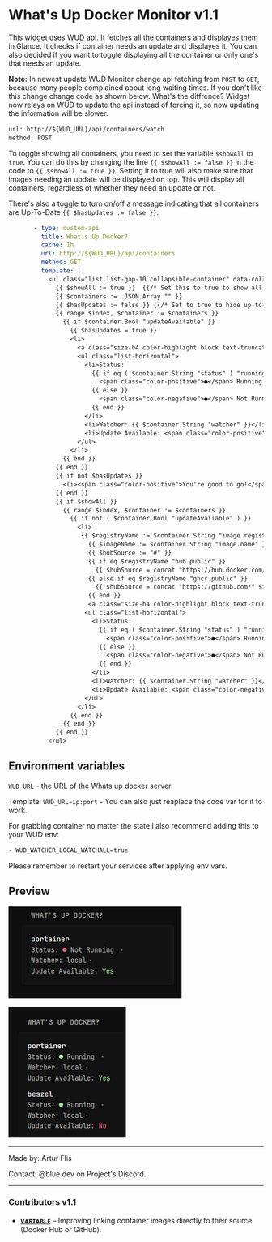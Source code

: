 # What's Up Docker Monitor v1.1
This widget uses WUD api. It fetches all the containers and displayes them in Glance. It checks if container needs an update and displayes it. You can also decided if you want to toggle displaying all the container or only one's that needs an update.

**Note:** In newest update WUD Monitor change api fetching from `POST` to `GET`, because many people complained about long waiting times. If you don't like this change change code as shown below. What's the diffrence? Widget now relays on WUD to update the api instead of forcing it, so now updating the information will be slower.
```txt
url: http://${WUD_URL}/api/containers/watch
method: POST
```

To toggle showing all containers, you need to set the variable `$showAll` to `true`. You can do this by changing the line `{{ $showAll := false }}` in the code to `{{ $showAll := true }}`. Setting it to true will also make sure that images needing an update will be displayed on top. This will display all containers, regardless of whether they need an update or not.

There's also a toggle to turn on/off a message indicating that all containers are Up-To-Date `{{ $hasUpdates := false }}`.
```yaml
       - type: custom-api
         title: What's Up Docker?
         cache: 1h
         url: http://${WUD_URL}/api/containers
         method: GET
         template: |
           <ul class="list list-gap-10 collapsible-container" data-collapse-after="3">
             {{ $showAll := true }}  {{/* Set this to true to show all containers */}}
             {{ $containers := .JSON.Array "" }}
             {{ $hasUpdates := false }} {{/* Set to true to hide up-to-date message */}}
             {{ range $index, $container := $containers }}
               {{ if $container.Bool "updateAvailable" }}
                 {{ $hasUpdates = true }}
                 <li>
                   <a class="size-h4 color-highlight block text-truncate" href="https://hub.docker.com/r/{{ $container.String "image.name" }}" target="_blank">{{ $container.String "name" }}</a>
                   <ul class="list-horizontal">
                     <li>Status:
                       {{ if eq ( $container.String "status" ) "running" }}
                         <span class="color-positive">●</span> Running
                       {{ else }}
                         <span class="color-negative">●</span> Not Running
                       {{ end }}
                     </li>
                     <li>Watcher: {{ $container.String "watcher" }}</li>
                     <li>Update Available: <span class="color-positive">Yes</span></li>
                   </ul>
                 </li>
               {{ end }}
             {{ end }}
             {{ if not $hasUpdates }}
               <li><span class="color-positive">You're good to go!</span></li>
             {{ end }}
             {{ if $showAll }}
               {{ range $index, $container := $containers }}
                 {{ if not ( $container.Bool "updateAvailable" ) }}
                   <li>
                    {{ $registryName := $container.String "image.registry.name" }}
                      {{ $imageName := $container.String "image.name" }}
                      {{ $hubSource := "#" }}
                      {{ if eq $registryName "hub.public" }}
                        {{ $hubSource = concat "https://hub.docker.com/r/" $imageName }}
                      {{ else if eq $registryName "ghcr.public" }}
                        {{ $hubSource = concat "https://github.com/" $imageName }}
                      {{ end }}
                      <a class="size-h4 color-highlight block text-truncate" href="{{ $hubSource }}" target="_blank" rel="noreferrer">{{ $container.String "name" }}</a>
                     <ul class="list-horizontal">
                       <li>Status:
                         {{ if eq ( $container.String "status" ) "running" }}
                           <span class="color-positive">●</span> Running
                         {{ else }}
                           <span class="color-negative">●</span> Not Running
                         {{ end }}
                       </li>
                       <li>Watcher: {{ $container.String "watcher" }}</li>
                       <li>Update Available: <span class="color-negative">No</span></li>
                     </ul>
                   </li>
                 {{ end }}
               {{ end }}
             {{ end }}
           </ul>
```
## Environment variables
`WUD_URL` - the URL of the Whats up docker server

Template: `WUD_URL=ip:port` - You can also just reaplace the code var for it to work. 

For grabbing container no matter the state I also recommend adding this to your WUD env:
```txt
- WUD_WATCHER_LOCAL_WATCHALL=true
```
Please remember to restart your services after applying env vars.

## Preview
[![showAll var = false](./preview1.png)](./preview1.png)

[![showAll var = true](./preview_2.png)](./preview2.png)
<hr>
Made by: Artur Flis

Contact: @blue.dev on Project's Discord.

<hr>

### Contributors v1.1

- [**ᴠᴀʀɪᴀʙʟᴇ**](https://github.com/ralphocdol) – Improving linking container images directly to their source (Docker Hub or GitHub).

